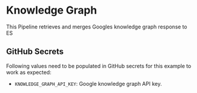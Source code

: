 # Knowledge Graph

This Pipeline retrieves and merges Googles knowledge graph response to ES

## GitHub Secrets

Following values need to be populated in GitHub secrets for this example to work as expected:

- `KNOWLEDGE_GRAPH_API_KEY`: Google knowledge graph API key.